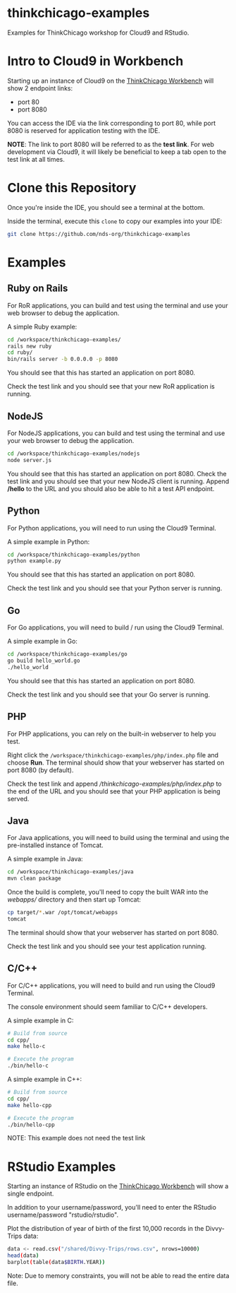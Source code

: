 # thinkchicago-examples

Examples for ThinkChicago workshop for Cloud9 and RStudio.

# Intro to Cloud9 in Workbench
Starting up an instance of Cloud9 on the 
[ThinkChicago Workbench](https://www.workshop1.nationaldataservice.org/#/) 
will show 2 endpoint links:
* port 80
* port 8080

You can access the IDE via the link corresponding to port 80, while port 8080
is reserved for application testing with the IDE.

**NOTE**: The link to port 8080 will be referred to as the **test link**. For
web development via Cloud9, it will likely be beneficial to keep a tab open
to the test link at all times.

# Clone this Repository
Once you're inside the IDE, you should see a terminal at the bottom.

Inside the terminal, execute this `clone` to copy our examples into your IDE:
```bash
git clone https://github.com/nds-org/thinkchicago-examples
```

# Examples 
## Ruby on Rails
For RoR applications, you can build and test using the terminal and use your
web browser to debug the application.

A simple Ruby example:
```bash
cd /workspace/thinkchicago-examples/
rails new ruby
cd ruby/
bin/rails server -b 0.0.0.0 -p 8080
```

You should see that this has started an application on port 8080.

Check the test link and you should see that your new RoR application is running.

## NodeJS
For NodeJS applications, you can build and test using the terminal and use your
web browser to debug the application.

```bash
cd /workspace/thinkchicago-examples/nodejs
node server.js
```

You should see that this has started an application on port 8080. Check the
test link and you should see that your new NodeJS client is running. Append 
**/hello** to the URL and you should also be able to hit a test API endpoint.

## Python
For Python applications, you will need to run using the Cloud9 Terminal.

A simple example in Python:
```bash
cd /workspace/thinkchicago-examples/python
python example.py
```

You should see that this has started an application on port 8080.

Check the test link and you should see that your Python server is running.

## Go
For Go applications, you will need to build / run using the Cloud9 Terminal.

A simple example in Go:
```bash
cd /workspace/thinkchicago-examples/go
go build hello_world.go
./hello_world
```

You should see that this has started an application on port 8080.

Check the test link and you should see that your Go server is running.

## PHP
For PHP applications, you can rely on the built-in webserver to help you test.

Right click the `/workspace/thinkchicago-examples/php/index.php` file and 
choose **Run**. The terminal should show that your webserver has started on
port 8080 (by default).

Check the test link and append */thinkchicago-examples/php/index.php* to the
end of the URL and you should see that your PHP application is being served.

## Java
For Java applications, you will need to build using the terminal and using the
pre-installed instance of Tomcat.

A simple example in Java:
```bash
cd /workspace/thinkchicago-examples/java
mvn clean package
```

Once the build is complete, you'll need to copy the built WAR into the 
*webapps/* directory and then start up Tomcat:
```bash
cp target/*.war /opt/tomcat/webapps
tomcat
```

The terminal should show that your webserver has started on
port 8080.

Check the test link and you should see your test application running.

## C/C++
For C/C++ applications, you will need to build and run using the Cloud9 Terminal.

The console environment should seem familiar to C/C++ developers.

A simple example in C:
```bash
# Build from source
cd cpp/
make hello-c

# Execute the program
./bin/hello-c
```

A simple example in C++:
```bash
# Build from source
cd cpp/
make hello-cpp

# Execute the program
./bin/hello-cpp
```

NOTE: This example does not need the test link

# RStudio Examples

Starting an instance of RStudio on the 
[ThinkChicago Workbench](https://www.workshop1.nationaldataservice.org/#/) 
will show a single endpoint.

In addition to your username/password, you'll need to enter the RStudio username/password "rstudio/rstudio".

Plot the distribution of year of birth of the first 10,000 records in the Divvy-Trips data:
```bash
data <- read.csv("/shared/Divvy-Trips/rows.csv", nrows=10000)
head(data)
barplot(table(data$BIRTH.YEAR))
```
Note: Due to memory constraints, you will not be able to read the entire data file.

